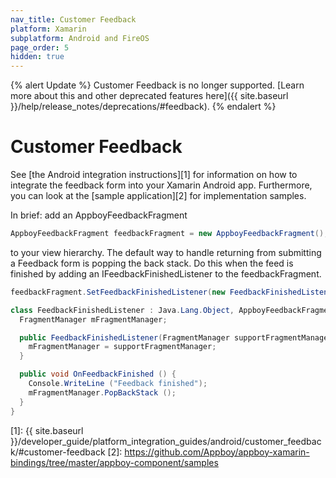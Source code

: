 ```yaml
---
nav_title: Customer Feedback
platform: Xamarin
subplatform: Android and FireOS
page_order: 5
hidden: true
---
```

{% alert Update %}
Customer Feedback is no longer supported. [Learn more about this and other deprecated features here]({{ site.baseurl }}/help/release_notes/deprecations/#feedback).
{% endalert %}

# Customer Feedback

See [the Android integration instructions][1] for information on how to integrate the feedback form into your Xamarin Android app.  Furthermore, you can look at the [sample application][2] for implementation samples.

In brief:  add an AppboyFeedbackFragment

```csharp
AppboyFeedbackFragment feedbackFragment = new AppboyFeedbackFragment();
```

to your view hierarchy.  The default way to handle returning from submitting a Feedback form is popping the back stack.  Do this when the feed is finished by adding an
IFeedbackFinishedListener to the feedbackFragment.

```csharp
feedbackFragment.SetFeedbackFinishedListener(new FeedbackFinishedListener(Activity.SupportFragmentManager));
```

```csharp
class FeedbackFinishedListener : Java.Lang.Object, AppboyFeedbackFragment.IFeedbackFinishedListener {
  FragmentManager mFragmentManager;

  public FeedbackFinishedListener(FragmentManager supportFragmentManager) {
    mFragmentManager = supportFragmentManager;
  }

  public void OnFeedbackFinished () {
    Console.WriteLine ("Feedback finished");
    mFragmentManager.PopBackStack ();
  }
}
```

[1]: {{ site.baseurl }}/developer_guide/platform_integration_guides/android/customer_feedback/#customer-feedback
[2]: https://github.com/Appboy/appboy-xamarin-bindings/tree/master/appboy-component/samples
